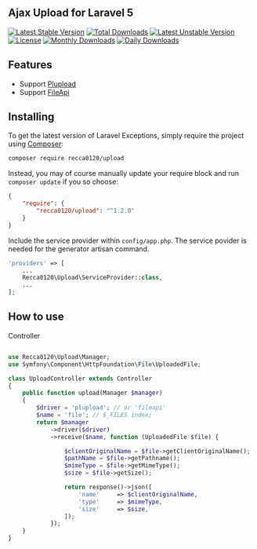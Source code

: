## Ajax Upload for Laravel 5

[![Latest Stable Version](https://poser.pugx.org/recca0120/upload/v/stable)](https://packagist.org/packages/recca0120/upload)
[![Total Downloads](https://poser.pugx.org/recca0120/upload/downloads)](https://packagist.org/packages/recca0120/upload)
[![Latest Unstable Version](https://poser.pugx.org/recca0120/upload/v/unstable)](https://packagist.org/packages/recca0120/upload)
[![License](https://poser.pugx.org/recca0120/upload/license)](https://packagist.org/packages/recca0120/upload)
[![Monthly Downloads](https://poser.pugx.org/recca0120/upload/d/monthly)](https://packagist.org/packages/recca0120/upload)
[![Daily Downloads](https://poser.pugx.org/recca0120/upload/d/daily)](https://packagist.org/packages/recca0120/upload)

## Features
- Support [Plupload](http://www.plupload.com/)
- Support [FileApi](http://mailru.github.io/FileAPI/)

## Installing

To get the latest version of Laravel Exceptions, simply require the project using [Composer](https://getcomposer.org):

```bash
composer require recca0120/upload
```

Instead, you may of course manually update your require block and run `composer update` if you so choose:

```json
{
    "require": {
        "recca0120/upload": "^1.2.0"
    }
}
```

Include the service provider within `config/app.php`. The service povider is needed for the generator artisan command.

```php
'providers' => [
    ...
    Recca0120\Upload\ServiceProvider::class,
    ...
];
```

## How to use

Controller
```php

use Recca0120\Upload\Manager;
use Symfony\Component\HttpFoundation\File\UploadedFile;

class UploadController extends Controller
{
    public function upload(Manager $manager)
    {
        $driver = 'plupload'; // or 'fileapi'
        $name = 'file'; // $_FILES index;
        return $manager
            ->driver($driver)
            ->receive($name, function (UploadedFile $file) {

                $clientOriginalName = $file->getClientOriginalName();
                $pathName = $file->getPathname();
                $mimeType = $file->getMimeType();
                $size = $file->getSize();

                return response()->json([
                    'name'     => $clientOriginalName,
                    'type'     => $mimeType,
                    'size'     => $size,
                ]);
            });
    }
}
```
